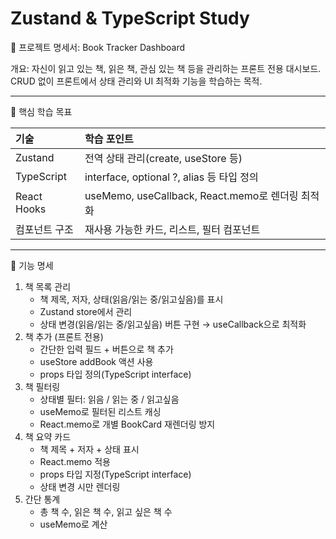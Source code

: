 # Zustand & TypeScript Study

📌 프로젝트 명세서: Book Tracker Dashboard

개요:
자신이 읽고 있는 책, 읽은 책, 관심 있는 책 등을 관리하는 프론트 전용 대시보드.
CRUD 없이 프론트에서 상태 관리와 UI 최적화 기능을 학습하는 목적.

---

🔹 핵심 학습 목표

| 기술          | 학습 포인트                                      |
| :------------ | :----------------------------------------------- |
| Zustand       | 전역 상태 관리(create, useStore 등)              |
| TypeScript    | interface, optional ?, alias 등 타입 정의        |
| React Hooks   | useMemo, useCallback, React.memo로 렌더링 최적화 |
| 컴포넌트 구조 | 재사용 가능한 카드, 리스트, 필터 컴포넌트        |

---

🔹 기능 명세

1. 책 목록 관리
   - 책 제목, 저자, 상태(읽음/읽는 중/읽고싶음)를 표시
   - Zustand store에서 관리
   - 상태 변경(읽음/읽는 중/읽고싶음) 버튼 구현 → useCallback으로 최적화
2. 책 추가 (프론트 전용)
   - 간단한 입력 필드 + 버튼으로 책 추가
   - useStore addBook 액션 사용
   - props 타입 정의(TypeScript interface)
3. 책 필터링
   - 상태별 필터: 읽음 / 읽는 중 / 읽고싶음
   - useMemo로 필터된 리스트 캐싱
   - React.memo로 개별 BookCard 재렌더링 방지
4. 책 요약 카드
   - 책 제목 + 저자 + 상태 표시
   - React.memo 적용
   - props 타입 지정(TypeScript interface)
   - 상태 변경 시만 렌더링
5. 간단 통계
   - 총 책 수, 읽은 책 수, 읽고 싶은 책 수
   - useMemo로 계산
